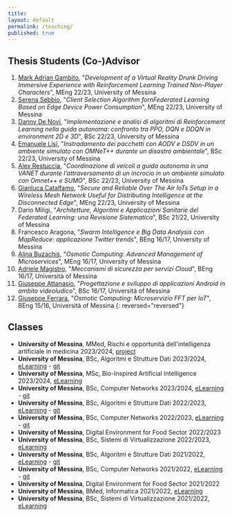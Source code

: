 ```yaml
---
title:
layout: default
permalink: /teaching/
published: true
---
```


<!-- For students who wants to run a thesis, please, read these instructions. -->

## Thesis Students (Co-)Advisor
1. [Mark Adrian Gambito](https://www.linkedin.com/in/mark-adrian-gambito-42b79a195/), "*Development of a Virtual Reality Drunk Driving Immersive Experience with Reinforcement Learning Trained Non-Player Characters*", MEng 22/23, University of Messina
1. [Serena Sebbio](https://www.linkedin.com/in/serena-sebbio-2775b9180/), "*Client Selection Algorithm fornFederated Learning Based on Edge Device Power Consumption*", MEng 22/23, University of Messina
1. [Danny De Novi](), "*Implementazione e analisi di algoritmi di Reinforcement Learning nella guida autonoma: confronto tra PPO, DQN e DDQN in environment 2D e 3D*", BSc 22/23, University of Messina
1. [Emanuele Lisi](https://www.linkedin.com/in/emanuele-lisi-724380250), "*Instradamento dei pacchetti con AODV e DSDV in un ambiente simulato con OMNeT++ durante un disastro ambientale*", BSc 22/23, University of Messina
1. [Alex Restuccia](https://www.linkedin.com/in/alex-restuccia), "*Coordinazione di veicoli a guida autonoma in una VANET durante l’attraversamento di un incrocio in un ambiente simulato con Omnet++ e SUMO*", BSc 22/23, University of Messina
1. [Gianluca Catalfamo](https://www.linkedin.com/in/gianluca-catalfamo-a9826b19b/), "*Secure and Reliable Over The Air IoTs Setup in a Wireless Mesh Network Useful for Distributing Intelligence at the Disconnected Edge*", MEng 22/23, University of Messina
1. Dario Miligi, "*Architetture, Algoritmi e Applicazioni Sanitarie del Federated Learning: una Revisione Sistematica*", BSc 21/22, University of Messina
1. Francesco Aragona, "*Swarm Intelligence e Big Data Analysis con MapReduce: applicazione Twitter trends*", BEng 16/17, University of Messina
1. [Alina Buzachis](https://it.linkedin.com/in/alina-buzachis-709995b6), "*Osmotic Computing: Advanced Management of Microservices*", MEng 16/17, University of Messina
1. [Adriele Magistro](https://www.linkedin.com/in/adriele-magistro-94ba06b9/), "*Meccanismi di sicurezza per servizi Cloud*", BEng 16/17, Università of Messina
1. [Giuseppe Attanasio](https://www.linkedin.com/in/giuseppe-attanasio-8b4907bb/), "*Progettazione e sviluppo di applicazioni Android in ambito videoludico*", BSc 16/17, Università of Messina
1. [Giuseppe Ferrara](https://www.linkedin.com/in/giuseppe-ferrara), "*Osmotic Computing: Microservizio FFT per IoT*", BEng 15/16, Università of Messina
{: reversed="reversed"}

## Classes
- **University of Messina**, MMed, Rischi e opportunità dell'intelligenza artificiale in medicina 2023/2024, [project](https://unimeit-my.sharepoint.com/:f:/g/personal/lcarnevale_unime_it/EvM_7ESXtZpCrL1DJiHWPloBxZLItHAdBYoslvijZLZ5jw?e=FTM6g9)
- **University of Messina**, BSc, Algoritmi e Strutture Dati 2023/2024, [eLearning](https://moodle2.unime.it/course/view.php?id=49273) - [git](https://github.com/lcarnevale/algorithms)
- **University of Messina**, MSc, Bio-Inspired Artificial Intelligence 2023/2024, [eLearning](https://moodle2.unime.it/course/view.php?id=49272)
- **University of Messina**, BSc, Computer Networks 2023/2024, [eLearning](https://moodle2.unime.it/course/view.php?id=48881) - [git](https://github.com/lcarnevale/computer-networks)
- **University of Messina**, BSc, Algoritmi e Strutture Dati 2022/2023, [eLearning](https://moodle2.unime.it/course/view.php?id=48641) - [git](https://github.com/lcarnevale/algorithms)
- **University of Messina**, BSc, Computer Networks 2022/2023, [eLearning](https://moodle2.unime.it/course/view.php?id=48404) - [git](https://github.com/lcarnevale/computer-networks)
- **University of Messina**, Digital Environment for Food Sector 2022/2023
- **University of Messina**, BSc, Sistemi di Virtualizzazione 2022/2023, [eLearning](https://moodle2.unime.it/course/view.php?id=48741)
- **University of Messina**, BSc, Algoritmi e Strutture Dati 2021/2022, [eLearning](https://moodle2.unime.it/course/view.php?id=48154) - [git](https://github.com/lcarnevale/algorithms)
- **University of Messina**, BSc, Computer Networks 2021/2022, [eLearning](https://moodle2.unime.it/course/view.php?id=48056) - [git](https://github.com/lcarnevale/computer-networks)
- **University of Messina**, Digital Environment for Food Sector 2021/2022
- **University of Messina**, BMed, Informatica 2021/2022, [eLearning](https://moodle2.unime.it/course/view.php?id=48069)
- **University of Messina**, BSc, Sistemi di Virtualizzazione 2021/2022, [eLearning](https://moodle2.unime.it/course/view.php?id=48153)